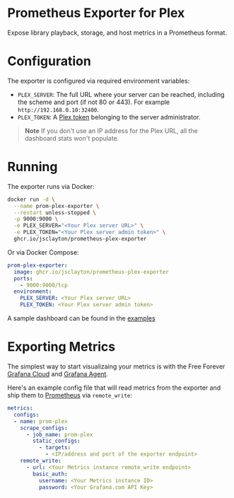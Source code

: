 # Prometheus Exporter for Plex

Expose library playback, storage, and host metrics in a Prometheus format.

# Configuration

The exporter is configured via required environment variables:

- `PLEX_SERVER`: The full URL where your server can be reached, including the scheme and port (if not 80 or 443). For example `http://192.168.0.10:32400`.
- `PLEX_TOKEN`: A [Plex token](https://support.plex.tv/articles/204059436-finding-an-authentication-token-x-plex-token/) belonging to the server administrator. 

> **Note**
> If you don't use an IP address for the Plex URL, all the dashboard stats won't populate.


# Running

The exporter runs via Docker:

```bash
docker run -d \
  --name prom-plex-exporter \
  --restart unless-stopped \
  -p 9000:9000 \
  -e PLEX_SERVER="<Your Plex server URL>" \
  -e PLEX_TOKEN="<Your Plex server admin token>" \
  ghcr.io/jsclayton/prometheus-plex-exporter
```

Or via Docker Compose:

```yaml
prom-plex-exporter:
  image: ghcr.io/jsclayton/prometheus-plex-exporter
  ports:
    - 9000:9000/tcp
  environment:
    PLEX_SERVER: <Your Plex server URL>
    PLEX_TOKEN: <Your Plex server admin token>
```

A sample dashboard can be found in the [examples](examples/dashboards/Media%20Server.json)

# Exporting Metrics

The simplest way to start visualizaing your metrics is with the Free Forever [Grafana Cloud](https://grafana.com/docs/grafana-cloud/) and [Grafana Agent](https://grafana.com/docs/agent/latest/).

Here's an example config file that will read metrics from the exporter and ship them to [Prometheus](https://grafana.com/docs/grafana-cloud/data-configuration/metrics/metrics-prometheus/) via `remote_write`:


```yaml
metrics:
  configs:
  - name: prom-plex
    scrape_configs:
      - job_name: prom-plex
        static_configs:
          - targets:
            - <IP/address and port of the exporter endpoint>
    remote_write:
      - url: <Your Metrics instance remote_write endpoint>
        basic_auth:
          username: <Your Metrics instance ID>
          password: <Your Grafana.com API Key>
```
